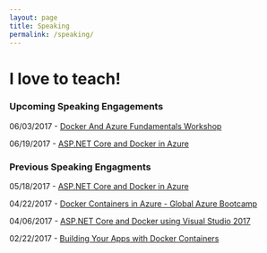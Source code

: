 ```yaml
---
layout: page
title: Speaking
permalink: /speaking/
---
```


# I love to teach!

### Upcoming Speaking Engagements

06/03/2017 - [Docker And Azure Fundamentals Workshop](https://www.meetup.com/North-Boston-Azure-Cloud-User-Group/events/239047877/)

06/19/2017 - [ASP.NET Core and Docker in Azure](https://www.meetup.com/DevBoston/events/240161769/)


### Previous Speaking Engagments

05/18/2017 - [ASP.NET Core and Docker in Azure](https://www.meetup.com/bostonazure/events/239733266/)

04/22/2017 - [Docker Containers in Azure - Global Azure Bootcamp](https://www.meetup.com/bostonazure/events/236726917/)

04/06/2017 - [ASP.NET Core and Docker using Visual Studio 2017](https://www.meetup.com/NE-MSFT-Devs/events/238085874/)

02/22/2017 - [Building Your Apps with Docker Containers](https://www.meetup.com/Docker-Boston/events/237713251/)



